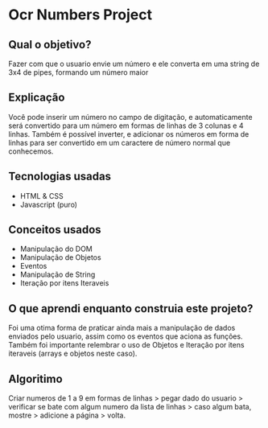 # Ocr Numbers Project

## Qual o objetivo?
Fazer com que o usuario envie um número e ele converta em uma string de 3x4 de pipes, formando um número maior

## Explicação
Você pode inserir um número no campo de digitação, e automaticamente será convertido para um número em formas de linhas de 3 colunas e 4 linhas. Também é possível inverter, e adicionar os números em forma de linhas para ser convertido em um caractere de número normal que conhecemos.

## Tecnologias usadas
- HTML & CSS
- Javascript (puro)

## Conceitos usados
- Manipulação do DOM
- Manipulação de Objetos
- Eventos
- Manipulação de String
- Iteração por itens Iteraveis

## O que aprendi enquanto construia este projeto?
Foi uma otima forma de praticar ainda mais a manipulação de dados enviados pelo usuario, assim como os eventos que aciona as funções. Também foi importante relembrar o uso de Objetos e Iteração por itens iteraveis (arrays e objetos neste caso).

## Algoritimo

Criar numeros de 1 a 9 em formas de linhas > pegar dado do usuario > verificar se bate com algum numero da lista de linhas > caso algum bata, mostre > adicione a página > volta.